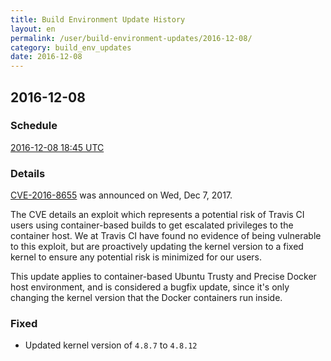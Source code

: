 ```yaml
---
title: Build Environment Update History
layout: en
permalink: /user/build-environment-updates/2016-12-08/
category: build_env_updates
date: 2016-12-08
---
```


## 2016-12-08

### Schedule

[2016-12-08 18:45 UTC](http://everytimezone.com/#2016-12-8,405,cn3)


### Details

[CVE-2016-8655](https://security-tracker.debian.org/tracker/CVE-2016-8655) was announced on Wed, Dec 7, 2017.

The CVE details an exploit which represents a potential risk of Travis CI users using container-based builds to get escalated privileges to the container host. We at Travis CI have found no evidence of being vulnerable to this exploit, but are proactively updating the kernel version to a fixed kernel to ensure any potential risk is minimized for our users.

This update applies to container-based Ubuntu Trusty and Precise Docker host environment, and is considered a bugfix update, since it's only changing the kernel version that the Docker containers run inside.

### Fixed

- Updated kernel version of `4.8.7` to `4.8.12`
